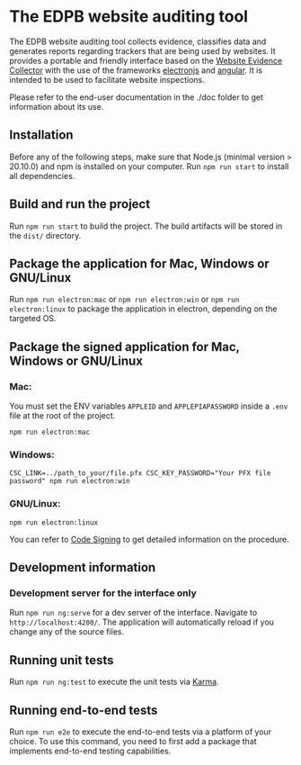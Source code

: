 # The EDPB website auditing tool

The EDPB website auditing tool collects evidence, classifies data and generates reports regarding trackers that are being used by websites.  It provides a portable and friendly interface based on the [Website Evidence Collector](https://joinup.ec.europa.eu/collection/free-and-open-source-software/solution/website-evidence-collector) with the use of the frameworks [electronjs](https://www.electronjs.org/) and [angular](https://angular.io). It is intended to be used to facilitate website inspections.

Please refer to the end-user documentation in the ./doc folder to get information about its use.

## Installation

Before any of the following steps, make sure that Node.js (minimal version > 20.10.0) and npm is installed on your computer. Run `npm run start` to install all dependencies.

## Build and run the project

Run `npm run start` to build the project. The build artifacts will be stored in the `dist/` directory. 


## Package the application for Mac, Windows or GNU/Linux
Run `npm run electron:mac` or `npm run electron:win` or `npm run electron:linux` to package the application in electron, depending on the targeted OS. 

## Package the signed application for Mac, Windows or GNU/Linux

### Mac:

You must set the ENV variables `APPLEID` and `APPLEPIAPASSWORD` inside a `.env` file at the root of the project.

```
npm run electron:mac
```

### Windows:

```
CSC_LINK=../path_to_your/file.pfx CSC_KEY_PASSWORD="Your PFX file password" npm run electron:win
```

### GNU/Linux:

```
npm run electron:linux
```

You can refer to [Code Signing](https://www.electron.build/code-signing) to get detailed information on the procedure.


## Development information

### Development server for the interface only

Run `npm run ng:serve` for a dev server of the interface. Navigate to `http://localhost:4200/`. The application will automatically reload if you change any of the source files.


## Running unit tests

Run `npm run ng:test` to execute the unit tests via [Karma](https://karma-runner.github.io).

## Running end-to-end tests

Run `npm run e2e` to execute the end-to-end tests via a platform of your choice. To use this command, you need to first add a package that implements end-to-end testing capabilities.



